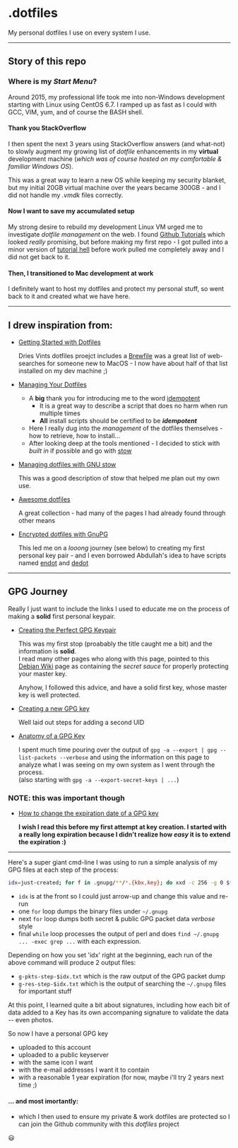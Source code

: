 # .dotfiles

My personal dotfiles I use on every system I use.

---

## Story of this repo

### Where is my _Start Menu_?

Around 2015, my professional life took me into non-Windows development starting with Linux using CentOS 6.7.  I ramped up as fast as I could with GCC, VIM, yum, and of course the BASH shell.

#### Thank you StackOverflow

I then spent the next 3 years using StackOverflow answers (and what-not) to slowly augment my growing list of _dotfile_ enhancements in my **virtual** development machine  (_which was of course hosted on my comfortable & familiar Windows OS_).

This was a great way to learn a new OS while keeping my security blanket, but my initial 20GB virtual machine over the years became 300GB - and I did not handle my _.vmdk_ files correctly.

#### Now I want to save my accumulated **setup**

My strong desire to rebuild my development Linux VM urged me to investigate _dotfile management_ on the web.  I found [Github Tutorials](http://dotfiles.github.io/tutorials/) which looked *_really_* promising, but before making my first repo - I got pulled into a minor version of [tutorial hell](https://www.google.com/search?client=firefox-b-1-d&q=tutorial+hell) before work pulled me completely away and I did not get back to it.

#### Then, I transitioned to Mac development at work

I definitely want to host my dotfiles and protect my personal stuff, so went back to it and created what we have here.

---

## I drew inspiration from:

* [Getting Started with Dotfiles](https://driesvints.com/blog/getting-started-with-dotfiles/)

  Dries Vints dotfiles proejct includes a [Brewfile](https://github.com/driesvints/dotfiles/blob/f6321eed4852578c5c23894dcb22814851efd8d1/Brewfile) was a great list of web-searches for someone new to MacOS - I now have about half of that list installed on my dev machine ;)

* [Managing Your Dotfiles](https://www.anishathalye.com/2014/08/03/managing-your-dotfiles/)

  * A **big** thank you for introducing me to the word [idempotent](http://en.wikipedia.org/wiki/Idempotence)
    * It is a great way to describe a script that does no harm when run multiple times
    * **All** install scripts should be certified to be _**idempotent**_
  * Here I really dug into the *_management_* of the dotfiles themselves - how to retrieve, how to install...
  * After looking deep at the tools mentioned - I decided to stick with _built in_ if possible and go with [stow](https://www.gnu.org/software/stow/)

* [Managing dotfiles with GNU stow](https://alexpearce.me/2016/02/managing-dotfiles-with-stow/)

  This was a good description of stow that helped me plan out my own use. 

* [Awesome dotfiles](https://project-awesome.org/webpro/awesome-dotfiles)

  A great collection - had many of the pages I had already found through other means

* [Encrypted dotfiles with GnuPG](https://abdullah.today/encrypted-dotfiles/)

  This led me on a _looong_ journey (see below) to creating my first personal key pair - and I even borrowed Abdullah's idea to have scripts named [endot](private/endot.sh) and [dedot](private/dedot.sh)

---

## GPG Journey

Really I just want to include the links I used to educate me on the process of making a **solid** first personal keypair.

* [Creating the Perfect GPG Keypair](https://alexcabal.com/creating-the-perfect-gpg-keypair)

  This was my first stop (proabably the title caught me a bit) and the information is **solid**.\
  I read many other pages who along with this page, pointed to this [Debian Wiki](https://wiki.debian.org/Subkeys?action=show&redirect=subkeys) page as containing the _secret sauce_ for properly protecting your master key.

  Anyhow, I followed this advice, and have a solid first key, whose master key is well protected.

* [Creating a new GPG key](https://ekaia.org/blog/2009/05/10/creating-new-gpgkey/)

  Well laid out steps for adding a second UID

* [Anatomy of a GPG Key](https://davesteele.github.io/gpg/2014/09/20/anatomy-of-a-gpg-key/)

  I spent much time pouring over the output of `gpg -a --export | gpg --list-packets --verbose` and using the information on this page to analyze what I was seeing on my own system as I went through the process.\
  (also starting with `gpg -a --export-secret-keys | ...`)

### NOTE:  this was important though

* [How to change the expiration date of a GPG key](http://www.g-loaded.eu/2010/11/01/change-expiration-date-gpg-key/)

  **I wish I read this before my first attempt at key creation.  I started with a really long expiration because I didn't realize how _**easy**_ it is to extend the expiration :)**

---

Here's a super giant cmd-line I was using to run a simple analysis of my GPG files at each step of the process:

```bash
idx=just-created; for f in .gnupg/**/*.{kbx,key}; do xxd -c 256 -g 0 $f $f.dump; done; for a in --export-secret-keys --export; do gpg -a $a; done | gpg --list-packets --verbose >g-pkts-step-$idx.txt; perl -ne 'print qq*$1\n* if /^(?::|[ \t]+(?:data|keyid|pkey.0.): )(.{16,64})/' g-pkts-step-$idx.txt | while read e; do echo $e; find .gnupg -name '*.dump' -exec ggrep -PIli "\Q$e\E" {} \; | sed 's/^/    /'; echo; done >g-res-step-$idx.txt
```

* `idx` is at the front so I could just arrow-up and change this value and re-run
* one `for` loop dumps the binary files under `~/.gnupg`
* next `for` loop dumps both secret & public GPG packet data _verbose_ style
* final `while` loop processes the output of perl and does `find ~/.gnupg ... -exec grep ...` with each expression.

Depending on how you set 'idx' right at the beginning, each run of the above command will produce 2 output files:

* `g-pkts-step-$idx.txt` which is the raw output of the GPG packet dump
* `g-res-step-$idx.txt` which is the output of searching the `~/.gnupg` files for important stuff

At this point, I learned quite a bit about signatures, including how each bit of data added to a Key has its own accompaning signature to validate the data -- even photos.

So now I have a personal GPG key

* uploaded to this account
* uploaded to a public keyserver
* with the same icon I want
* with the e-mail addresses I want it to contain
* with a reasonable 1 year expiration (for now, maybe i'll try 2 years next time ;)

#### ... and most imortantly:

* which I then used to ensure my private & work dotfiles are protected so I can join the Github community with this _dotfiles_ project

:smiley:
